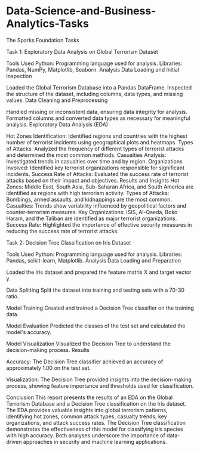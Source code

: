 # Data-Science-and-Business-Analytics-Tasks
The Sparks Foundation Tasks

Task 1: Exploratory Data Analysis on Global Terrorism Dataset

Tools Used
Python: Programming language used for analysis.
Libraries: Pandas, NumPy, Matplotlib, Seaborn.
Analysis
Data Loading and Initial Inspection

Loaded the Global Terrorism Database into a Pandas DataFrame.
Inspected the structure of the dataset, including columns, data types, and missing values.
Data Cleaning and Preprocessing

Handled missing or inconsistent data, ensuring data integrity for analysis.
Formatted columns and converted data types as necessary for meaningful analysis.
Exploratory Data Analysis (EDA)

Hot Zones Identification: Identified regions and countries with the highest number of terrorist incidents using geographical plots and heatmaps.
Types of Attacks: Analyzed the frequency of different types of terrorist attacks and determined the most common methods.
Casualties Analysis: Investigated trends in casualties over time and by region.
Organizations Involved: Identified key terrorist organizations responsible for significant incidents.
Success Rate of Attacks: Evaluated the success rate of terrorist attacks based on their impact and objectives.
Results and Insights
Hot Zones: Middle East, South Asia, Sub-Saharan Africa, and South America are identified as regions with high terrorism activity.
Types of Attacks: Bombings, armed assaults, and kidnappings are the most common.
Casualties: Trends show variability influenced by geopolitical factors and counter-terrorism measures.
Key Organizations: ISIS, Al-Qaeda, Boko Haram, and the Taliban are identified as major terrorist organizations.
Success Rate: Highlighted the importance of effective security measures in reducing the success rate of terrorist attacks.

Task 2: Decision Tree Classification on Iris Dataset

Tools Used
Python: Programming language used for analysis.
Libraries: Pandas, scikit-learn, Matplotlib.
Analysis
Data Loading and Preparation

Loaded the Iris dataset and prepared the feature matrix X and target vector y.

Data Splitting
Split the dataset into training and testing sets with a 70-30 ratio.

Model Training
Created and trained a Decision Tree classifier on the training data.

Model Evaluation
Predicted the classes of the test set and calculated the model's accuracy.

Model Visualization
Visualized the Decision Tree to understand the decision-making process.
Results

Accuracy: The Decision Tree classifier achieved an accuracy of approximately 1.00 on the test set.

Visualization: The Decision Tree provided insights into the decision-making process, showing feature importance and thresholds used for classification.

Conclusion
This report presents the results of an EDA on the Global Terrorism Database and a Decision Tree classification on the Iris dataset. The EDA provides valuable insights into global terrorism patterns, identifying hot zones, common attack types, casualty trends, key organizations, and attack success rates. The Decision Tree classification demonstrates the effectiveness of this model for classifying iris species with high accuracy. Both analyses underscore the importance of data-driven approaches in security and machine learning applications.
